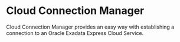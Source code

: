 # Cloud Connection Manager

Cloud Connection Manager provides an easy way with establishing a connection to 
an Oracle Exadata Express Cloud Service.